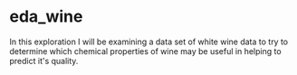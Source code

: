 # eda_wine
In this exploration I will be examining a data set of white wine data to try to determine which chemical properties of wine may be useful in helping to predict it's quality.
